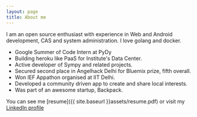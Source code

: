 ```yaml
---
layout: page
title: About me 
---
```


I am an open source enthusiast with experience in Web and Android development, CAS and system administration. I love golang and docker.

- Google Summer of Code Intern at PyDy
- Building heroku like PaaS for Institute's Data Center.
- Active developer of Sympy and related projects.
- Secured second place in Angelhack Delhi for Bluemix prize, fifth overall.
- Won IEF Appathon organised at IIT Delhi.
- Developed a community driven app to create and share local interests.
- Was part of an awesome startup, Backpack.

You can see me [resume]({{ site.baseurl }}assets/resume.pdf) or visit my [LinkedIn profile](https://www.linkedin.com/in/sahilshekhawat)